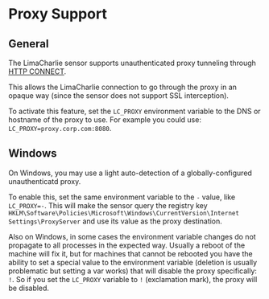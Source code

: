 # Proxy Support

## General
The LimaCharlie sensor supports unauthenticated proxy tunneling through [HTTP CONNECT](https://en.wikipedia.org/wiki/HTTP_tunnel).

This allows the LimaCharlie connection to go through the proxy in an opaque way (since the sensor does not support
SSL interception).

To activate this feature, set the `LC_PROXY` environment variable to the DNS or hostname of the proxy to use. For example
you could use: `LC_PROXY=proxy.corp.com:8080`.

## Windows
On Windows, you may use a light auto-detection of a globally-configured unauthenticatd proxy.

To enable this, set the same environment variable to the `-` value, like `LC_PROXY=-`. This will make the sensor query
the registry key `HKLM\Software\Policies\Microsoft\Windows\CurrentVersion\Internet Settings\ProxyServer` and use its
value as the proxy destination.

Also on Windows, in some cases the environment variable changes do not propagate to all processes in the expected way.
Usually a reboot of the machine will fix it, but for machines that cannot be rebooted you have the ability to set a
special value to the environment variable (deletion is usually problematic but setting a var works) that will disable
the proxy specifically: `!`. So if you set the `LC_PROXY` variable to `!` (exclamation mark), the proxy will be disabled.
